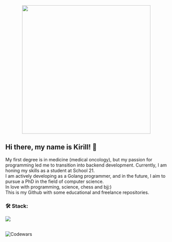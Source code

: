 <div align="center">
  <img height="400" width="400" src="https://cdnb.artstation.com/p/assets/images/images/030/196/617/original/pixel-jeff-other-world-2.gif"  />
</div>

## Hi there, my name is Kirill! 👋

My first degree is in medicine (medical oncology), but my passion for programming led me to transition into backend development. Currently, I am honing my skills as a student at School 21. <br>
I am actively developing as a Golang programmer, and in the future, I aim to pursue a PhD in the field of computer science.<br>
In love with programming, science, chess and bjj:) <br>
This is my Github with some educational and freelance repositories.
<br>
  <h3 align="left">🛠 Stack:</h3>
  <a href="https://skillicons.dev">
    <img src="https://skillicons.dev/icons?i=python,c,cpp,git,postgresql,golang,bash" />
  </a>
<br>
<br>

![Codewars](https://github.r2v.ch/codewars?user=KirillSergeevich&stroke=blue)


